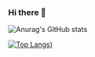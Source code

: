 ### Hi there 👋
![Anurag's GitHub stats](https://github-readme-stats.vercel.app/api?username=nimbly-dev&show_icons=true&theme=tokyonight)

[![Top Langs](https://github-readme-stats.vercel.app/api/top-langs/?username=nimbly-dev&layout=tokyonight&theme=tokyonight))](https://github.com/nimbly-dev/github-readme-stats)


<!--
**nimbly-dev/nimbly-dev** is a ✨ _special_ ✨ repository because its `README.md` (this file) appears on your GitHub profile.

Here are some ideas to get you started:

- 🔭 I’m currently working on ...
- 🌱 I’m currently learning ...
- 👯 I’m looking to collaborate on ...
- 🤔 I’m looking for help with ...
- 💬 Ask me about ...
- 📫 How to reach me: ...
- 😄 Pronouns: ...
- ⚡ Fun fact: ...
-->
